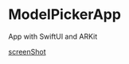 # ModelPickerApp
App with SwiftUI and ARKit

[screenShot](https://i.ibb.co/LvYK3qV/ezgif-com-gif-maker-10.gif)
